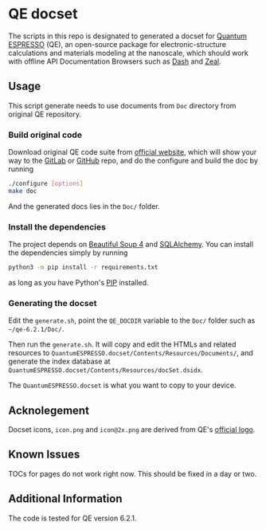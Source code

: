 # QE docset

The scripts in this repo is designated to generated a docset for [Quantum ESPRESSO](https://www.quantum-espresso.org/) (QE), an open-source package for electronic-structure calculations and materials modeling at the nanoscale, which should work with offline API Documentation Browsers such as [Dash](https://kapeli.com/dash) and [Zeal](https://zealdocs.org/).

## Usage

This script generate needs to use documents from `Doc` directory from original QE repository.

### Build original code

Download original QE code suite from [official website](https://www.quantum-espresso.org/download), which will show your way to the [GitLab](https://gitlub.com/QEF/q-e) or [GitHub](https://github.com/QEF/q-e) repo, and do the configure and build the doc by running
```sh
./configure [options]
make doc
```

And the generated docs lies in the `Doc/` folder.

### Install the dependencies

The project depends on [Beautiful Soup 4](https://www.crummy.com/software/BeautifulSoup/) and [SQLAlchemy](https://www.sqlalchemy.org/). You can install the dependencies simply by running
```sh
python3 -m pip install -r requirements.txt
```
as long as you have Python's [PIP](https://pypi.org/project/pip/) installed.

### Generating the docset

Edit the `generate.sh`, point the `QE_DOCDIR` variable to the `Doc/` folder such as `~/qe-6.2.1/Doc/`.

Then run the `generate.sh`. It will copy and edit the HTMLs and related resources to `QuantumESPRESSO.docset/Contents/Resources/Documents/`, and generate the index database at `QuantumESPRESSO.docset/Contents/Resources/docSet.dsidx`.

The `QuantumESPRESSO.docset` is what you want to copy to your device.

## Acknolegement

Docset icons, `icon.png` and `icon@2x.png` are derived from QE's [official logo](https://www.quantum-espresso.org/project/logos).

## Known Issues

TOCs for pages do not work right now. This should be fixed in a day or two.

## Additional Information

The code is tested for QE version 6.2.1.